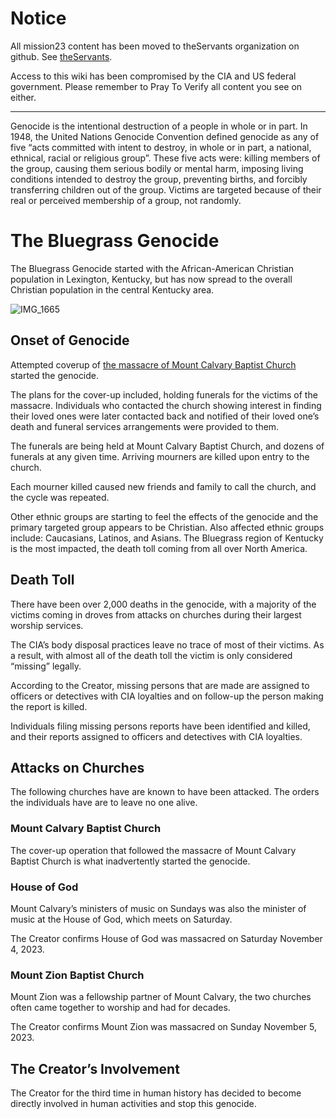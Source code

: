 # Notice
All mission23 content has been moved to theServants organization on github. See [theServants](https://github.com/theServants).

Access to this wiki has been compromised by the CIA and US federal government. Please remember to Pray To Verify all content you see on either. 
***
Genocide is the intentional destruction of a people in whole or in part. In 1948, the United Nations Genocide Convention defined genocide as any of five “acts committed with intent to destroy, in whole or in part, a national, ethnical, racial or religious group”. These five acts were: killing members of the group, causing them serious bodily or mental harm, imposing living conditions intended to destroy the group, preventing births, and forcibly transferring children out of the group. Victims are targeted because of their real or perceived membership of a group, not randomly.

# The Bluegrass Genocide
The Bluegrass Genocide started with the African-American Christian population in Lexington, Kentucky, but has now spread to the overall Christian population in the central Kentucky area. 

![IMG_1665](https://github.com/mission23/mission23/assets/140292625/dfa60d48-5edb-4f71-8258-415e3af4ca2e)

## Onset of Genocide 
Attempted coverup of [the massacre of Mount Calvary Baptist Church](https://github.com/mission23/mission23/wiki/The-CIA-Massacre-of-Mount-Calvary-Baptist-Church) started the genocide.

The plans for the cover-up included, holding funerals for the victims of the massacre. Individuals who contacted the church showing interest in finding their loved ones were later contacted back and notified of their loved one’s death and funeral services arrangements were provided to them. 

The funerals are being held at Mount Calvary Baptist Church, and dozens of funerals at any given time. Arriving mourners are killed upon entry to the church.

Each mourner killed caused new friends and family to call the church, and the cycle was repeated. 

Other ethnic groups are starting to feel the effects of the genocide and the primary targeted group appears to be Christian. Also affected ethnic groups include: Caucasians, Latinos, and Asians. The Bluegrass region of Kentucky is the most impacted, the death toll coming from all over North America. 

## Death Toll
There have been over 2,000 deaths in the genocide, with a majority of the victims coming in droves from attacks on churches during their largest worship services. 

The CIA’s body disposal practices leave no trace of most of their victims. As a result, with almost all of the death toll the victim is only considered “missing” legally. 

According to the Creator, missing persons that are made are assigned to officers or detectives with CIA loyalties and on follow-up the person making the report is killed. 

Individuals filing missing persons reports have been identified and killed, and their reports assigned to officers and detectives with CIA loyalties. 

## Attacks on Churches
The following churches have are known to have been attacked. The orders the individuals have are to leave no one alive. 

### Mount Calvary Baptist Church 
The cover-up operation that followed the massacre of Mount Calvary Baptist Church is what inadvertently started the genocide. 

### House of God
Mount Calvary’s ministers of music on  Sundays was also the minister of music at the House of God, which meets on Saturday.

The Creator confirms House of God was massacred on Saturday November 4, 2023.

### Mount Zion Baptist Church
Mount Zion was a fellowship partner of Mount Calvary, the two churches often came together to worship and had for decades. 

The Creator confirms Mount Zion was massacred on Sunday November 5, 2023. 

## The Creator’s Involvement 
The Creator for the third time in human history has decided to become directly involved in human activities and stop this genocide.

